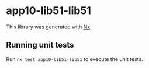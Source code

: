# app10-lib51-lib51

This library was generated with [Nx](https://nx.dev).

## Running unit tests

Run `nx test app10-lib51-lib51` to execute the unit tests.
